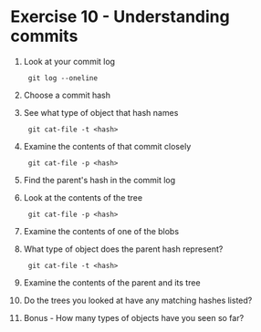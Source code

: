 # Exercise 10 - Understanding commits

1. Look at your commit log

        git log --oneline

2. Choose a commit hash

3. See what type of object that hash names

        git cat-file -t <hash>

4. Examine the contents of that commit closely

        git cat-file -p <hash>

5. Find the parent's hash in the commit log

6. Look at the contents of the tree

        git cat-file -p <hash>

7. Examine the contents of one of the blobs

8. What type of object does the parent hash represent?

        git cat-file -t <hash>

9. Examine the contents of the parent and its tree

10. Do the trees you looked at have any matching hashes listed?

11. Bonus - How many types of objects have you seen so far?

